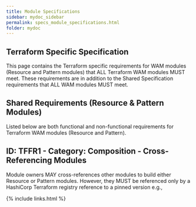 ```yaml
---
title: Module Specifications
sidebar: mydoc_sidebar
permalink: specs_module_specifications.html
folder: mydoc
---
```


## Terraform Specific Specification
This page contains the Terraform specific requirements for WAM modules (Resource and Pattern modules) that ALL Terraform WAM modules MUST meet. These requirements are in addition to the Shared Specification requirements that ALL WAM modules MUST meet.

## Shared Requirements (Resource & Pattern Modules)

Listed below are both functional and non-functional requirements for Terraform WAM modules (Resource and Pattern).


## ID: TFFR1 - Category: Composition - Cross-Referencing Modules

Module owners MAY cross-references other modules to build either Resource or Pattern modules. However, they MUST be referenced only by a HashiCorp Terraform registry reference to a pinned version e.g.,

{% include links.html %}
